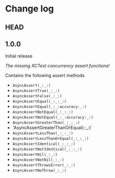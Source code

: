 # Change log

## HEAD

## 1.0.0

Initial release

_The missing XCTest concurrency assert functions!_

Contains the following assert methods

* `AsyncAssert(_:_:)`
* `AsyncAssertTrue(_:_:)`
* `AsyncAssertFalse(_:_:)`
* `AsyncAssertEqual(_:_:_:)`
* `AsyncAssertEqual(_:_:accuracy:_:)`
* `AsyncAssertNotEqual(_:_:_:)`
* `AsyncAssertNotEqual(_:_:accuracy:_:)`
* `AsyncAssertGreaterThan(_:_:_:)`
* 'AsyncAssertGreaterThanOrEqual(_:_:_:)`
* `AsyncAssertLessThan(_:_:_:)`
* `AsyncAssertLessThanOrEqual(_:_:_:)`
* `AsyncAssertIdentical(_:_:_:)`
* `AsyncAssertNotIdentical(_:_:_:)`
* `AsyncAssertNil(_:_:)`
* `AsyncAssertNotNil(_:_:)`
* `AsyncAssertThrowsError(_:_:)`
* `AsyncAssertNoThrow(_:_:)`
